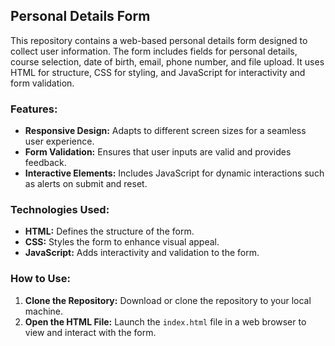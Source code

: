 ## Personal Details Form

This repository contains a web-based personal details form designed to collect user information. The form includes fields for personal details, course selection, date of birth, email, phone number, and file upload. It uses HTML for structure, CSS for styling, and JavaScript for interactivity and form validation.

### Features:
- **Responsive Design:** Adapts to different screen sizes for a seamless user experience.
- **Form Validation:** Ensures that user inputs are valid and provides feedback.
- **Interactive Elements:** Includes JavaScript for dynamic interactions such as alerts on submit and reset.

### Technologies Used:
- **HTML:** Defines the structure of the form.
- **CSS:** Styles the form to enhance visual appeal.
- **JavaScript:** Adds interactivity and validation to the form.

### How to Use:
1. **Clone the Repository:** Download or clone the repository to your local machine.
2. **Open the HTML File:** Launch the `index.html` file in a web browser to view and interact with the form.

